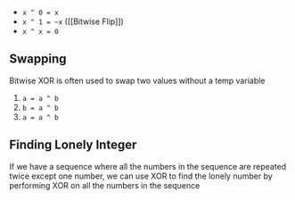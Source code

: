 - `x ^ 0 = x`
- `x ^ 1 = ~x` ([[Bitwise Flip]])
- `x ^ x = 0`

## Swapping

Bitwise XOR is often used to swap two values without a temp variable
1. `a = a ^ b`
2. `b = a ^ b`
3. `a = a ^ b`

## Finding Lonely Integer

If we have a sequence where all the numbers in the sequence are repeated twice except one number, we can use XOR to find the lonely number by performing XOR on all the numbers in the sequence